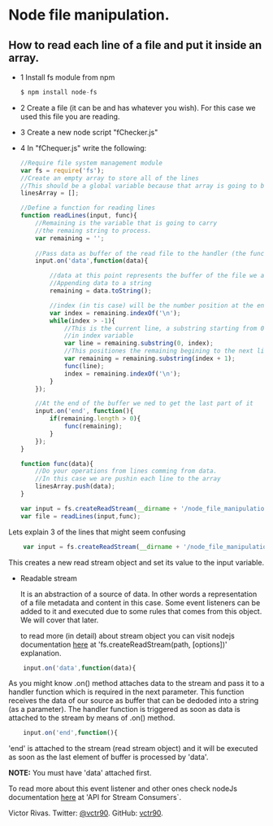 Node file manipulation.
======================

How to read each line of a file and put it inside an array.
----------------------------------------------------------

- 1 Install fs module from npm

	```javascript
	$ npm install node-fs
	```

- 2 Create a file (it can be and has whatever you wish). For this case we used this file you are reading.

- 3 Create a new node script "fChecker.js"

- 4 In "fChequer.js" write the following:

	```javascript
	//Require file system management module
	var fs = require('fs');
	//Create an empty array to store all of the lines
	//This should be a global variable because that array is going to be set from a callback function
	linesArray = [];

	//Define a function for reading lines
	function readLines(input, func){
		//Remaining is the variable that is going to carry
		//the remaing string to process.
		var remaining = '';
		
		//Pass data as buffer of the read file to the handler (the function)
		input.on('data',function(data){

			//data at this point represents the buffer of the file we are working on
			//Appending data to a string
			remaining = data.toString();

			//index (in tis case) will be the number position at the end of the first line
			var index = remaining.indexOf('\n');
			while(index > -1){
				//This is the current line, a substring starting from 0 to the end of the first line as defined
				//in index variable
				var line = remaining.substring(0, index);
				//This positiones the remaining begining to the next line
				var remaining = remaining.substring(index + 1);
				func(line);
				index = remaining.indexOf('\n');
			}
		});

		//At the end of the buffer we ned to get the last part of it
		input.on('end', function(){
			if(remaining.length > 0){
				func(remaining);
			}
		});
	}

	function func(data){
		//Do your operations from lines comming from data.
		//In this case we are pushin each line to the array
		linesArray.push(data);
	}

	var input = fs.createReadStream(__dirname + '/node_file_manipulation.md');
	var file = readLines(input,func);
	```

Lets explain 3 of the lines that might seem confusing

```javascript
	var input = fs.createReadStream(__dirname + '/node_file_manipulation');
```

This creates a new read stream object and set its value to the input variable.

- Readable stream

	It is an abstraction of a source of data. In other words a representation of a file metadata and content in this case.
	Some event listeners can be added to it and executed due to some rules that comes from this object. We will cover that later.

	to read more (in detail) about stream object you can visit nodejs documentation [here](http://nodejs.org/api/fs.html#fs_fs_createreadstream_path_options) at 'fs.createReadStream(path, [options])' explanation.

```javascript
	input.on('data',function(data){
```

As you might know .on() method attaches data to the stream and pass it to a handler function which is required in the next parameter. This function receives the data of our source as buffer that can be dedoded into a string (as a parameter). The handler function is triggered as soon as data is attached to the stream  by means of .on() method.

```javascript
	input.on('end',function(){
```

'end' is attached to the stream (read stream object) and it will be executed as soon as the last element of buffer is processed by 'data'.

**NOTE:** You must have 'data' attached first.

To read more about this event listener and other ones check nodeJs documentation [here](http://nodejs.org/api/stream.html#stream_class_stream_readable) at 'API for Stream Consumers`.

Victor Rivas.
Twitter:	[@vctr90](https://twitter.com/vctr90).
GitHub:		[vctr90](https://github.com/vctr90).
